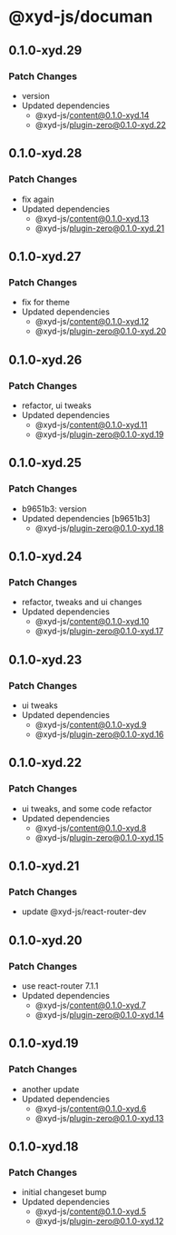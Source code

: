 # @xyd-js/documan

## 0.1.0-xyd.29

### Patch Changes

- version
- Updated dependencies
  - @xyd-js/content@0.1.0-xyd.14
  - @xyd-js/plugin-zero@0.1.0-xyd.22

## 0.1.0-xyd.28

### Patch Changes

- fix again
- Updated dependencies
  - @xyd-js/content@0.1.0-xyd.13
  - @xyd-js/plugin-zero@0.1.0-xyd.21

## 0.1.0-xyd.27

### Patch Changes

- fix for theme
- Updated dependencies
  - @xyd-js/content@0.1.0-xyd.12
  - @xyd-js/plugin-zero@0.1.0-xyd.20

## 0.1.0-xyd.26

### Patch Changes

- refactor, ui tweaks
- Updated dependencies
  - @xyd-js/content@0.1.0-xyd.11
  - @xyd-js/plugin-zero@0.1.0-xyd.19

## 0.1.0-xyd.25

### Patch Changes

- b9651b3: version
- Updated dependencies [b9651b3]
  - @xyd-js/plugin-zero@0.1.0-xyd.18

## 0.1.0-xyd.24

### Patch Changes

- refactor, tweaks and ui changes
- Updated dependencies
  - @xyd-js/content@0.1.0-xyd.10
  - @xyd-js/plugin-zero@0.1.0-xyd.17

## 0.1.0-xyd.23

### Patch Changes

- ui tweaks
- Updated dependencies
  - @xyd-js/content@0.1.0-xyd.9
  - @xyd-js/plugin-zero@0.1.0-xyd.16

## 0.1.0-xyd.22

### Patch Changes

- ui tweaks, and some code refactor
- Updated dependencies
  - @xyd-js/content@0.1.0-xyd.8
  - @xyd-js/plugin-zero@0.1.0-xyd.15

## 0.1.0-xyd.21

### Patch Changes

- update @xyd-js/react-router-dev

## 0.1.0-xyd.20

### Patch Changes

- use react-router 7.1.1
- Updated dependencies
  - @xyd-js/content@0.1.0-xyd.7
  - @xyd-js/plugin-zero@0.1.0-xyd.14

## 0.1.0-xyd.19

### Patch Changes

- another update
- Updated dependencies
  - @xyd-js/content@0.1.0-xyd.6
  - @xyd-js/plugin-zero@0.1.0-xyd.13

## 0.1.0-xyd.18

### Patch Changes

- initial changeset bump
- Updated dependencies
  - @xyd-js/content@0.1.0-xyd.5
  - @xyd-js/plugin-zero@0.1.0-xyd.12
